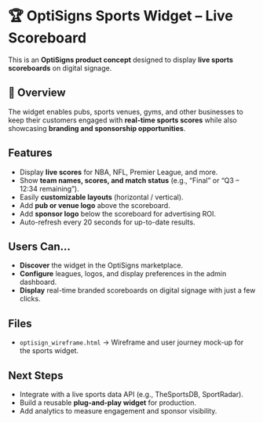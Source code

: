 # 🏆 OptiSigns Sports Widget – Live Scoreboard

This is an **OptiSigns product concept** designed to display **live sports scoreboards** on digital signage.  

## 📌 Overview
The widget enables pubs, sports venues, gyms, and other businesses to keep their customers engaged with **real-time sports scores** while also showcasing **branding and sponsorship opportunities**.  

## Features
- Display **live scores** for NBA, NFL, Premier League, and more.  
- Show **team names, scores, and match status** (e.g., “Final” or “Q3 – 12:34 remaining”).  
- Easily **customizable layouts** (horizontal / vertical).  
- Add **pub or venue logo** above the scoreboard.  
- Add **sponsor logo** below the scoreboard for advertising ROI.  
- Auto-refresh every 20 seconds for up-to-date results.  

## Users Can…
- **Discover** the widget in the OptiSigns marketplace.  
- **Configure** leagues, logos, and display preferences in the admin dashboard.  
- **Display** real-time branded scoreboards on digital signage with just a few clicks.  

## Files
- `optisign_wireframe.html` → Wireframe and user journey mock-up for the sports widget.  

## Next Steps
- Integrate with a live sports data API (e.g., TheSportsDB, SportRadar).  
- Build a reusable **plug-and-play widget** for production.  
- Add analytics to measure engagement and sponsor visibility.  
